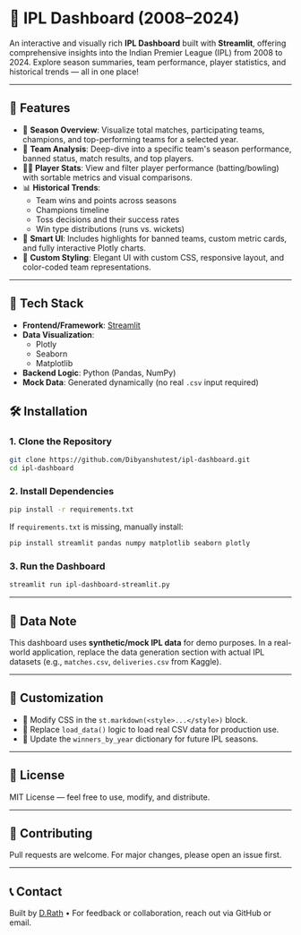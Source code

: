 
# 🏏 IPL Dashboard (2008–2024)

An interactive and visually rich **IPL Dashboard** built with **Streamlit**, offering comprehensive insights into the Indian Premier League (IPL) from 2008 to 2024. Explore season summaries, team performance, player statistics, and historical trends — all in one place!



---

## 🚀 Features

- 📅 **Season Overview**: Visualize total matches, participating teams, champions, and top-performing teams for a selected year.
- 🧢 **Team Analysis**: Deep-dive into a specific team's season performance, banned status, match results, and top players.
- 🧑‍💼 **Player Stats**: View and filter player performance (batting/bowling) with sortable metrics and visual comparisons.
- 📊 **Historical Trends**:
  - Team wins and points across seasons
  - Champions timeline
  - Toss decisions and their success rates
  - Win type distributions (runs vs. wickets)
- 🧠 **Smart UI**: Includes highlights for banned teams, custom metric cards, and fully interactive Plotly charts.
- 🎨 **Custom Styling**: Elegant UI with custom CSS, responsive layout, and color-coded team representations.

---

## 🧾 Tech Stack

- **Frontend/Framework**: [Streamlit](https://streamlit.io/)
- **Data Visualization**:
  - Plotly
  - Seaborn
  - Matplotlib
- **Backend Logic**: Python (Pandas, NumPy)
- **Mock Data**: Generated dynamically (no real `.csv` input required)




## 🛠️ Installation

### 1. Clone the Repository

```bash
git clone https://github.com/Dibyanshutest/ipl-dashboard.git
cd ipl-dashboard
```

### 2. Install Dependencies

```bash
pip install -r requirements.txt
```

If `requirements.txt` is missing, manually install:

```bash
pip install streamlit pandas numpy matplotlib seaborn plotly
```

### 3. Run the Dashboard

```bash
streamlit run ipl-dashboard-streamlit.py
```

---

## 🔄 Data Note

This dashboard uses **synthetic/mock IPL data** for demo purposes. In a real-world application, replace the data generation section with actual IPL datasets (e.g., `matches.csv`, `deliveries.csv` from Kaggle).

---

## 📌 Customization

- 🎨 Modify CSS in the `st.markdown(<style>...</style>)` block.
- 🧠 Replace `load_data()` logic to load real CSV data for production use.
- 📅 Update the `winners_by_year` dictionary for future IPL seasons.

---

## 📃 License

MIT License — feel free to use, modify, and distribute.

---

## 🤝 Contributing

Pull requests are welcome. For major changes, please open an issue first.

---

## 📞 Contact

Built by [D.Rath](https://github.com/Dibyanshutest) • For feedback or collaboration, reach out via GitHub or email.
